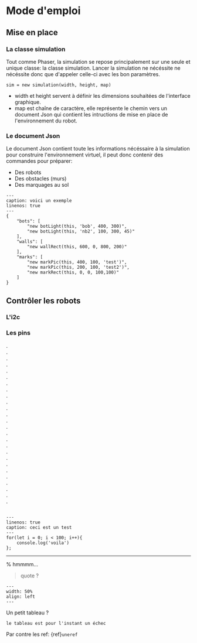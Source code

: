 # Mode d'emploi
## Mise en place
### La classe simulation
Tout comme Phaser, la simulation se repose principalement sur une seule et unique classe: la classe simulation. Lancer la simulation ne nécéssite ne nécéssite donc que d'appeler celle-ci avec les bon paramètres.
```{code-block} js
sim = new simulation(width, height, map)
```
- width et height servent à définir les dimensions souhaitées de l'interface graphique.
- map est chaîne de caractère, elle représente le chemin vers un document Json qui contient les intructions de mise en place de l'environnement du robot.

### Le document Json
Le document Json contient toute les informations nécéssaire à la simulation pour construire l'environnement virtuel, il peut donc contenir des commandes pour préparer:
- Des robots
- Des obstacles (murs)
- Des marquages au sol
```{code-block} json
---
caption: voici un exemple
linenos: true
---
{
    "bots": [
        "new botLight(this, 'bob', 400, 300)",
        "new botLight(this, 'nb2', 100, 300, 45)"
    ],
    "walls": [
        "new wallRect(this, 600, 0, 800, 200)"
    ],
    "marks": [
        "new markPic(this, 400, 100, 'test')",
        "new markPic(this, 200, 100, 'test2')",
        "new markRect(this, 0, 0, 100,100)"
    ]
}
```
## Contrôler les robots

### L'i2c

### Les pins
.  
.  
.  
.  
.  
.  
.  
.  
.  
.  
.  
.  
.  
.  
.  
.  
.  
.  
.  
.  
.  
.  
.  
.  
.  
.  

```{tip} Penser à clean des fois
``` 

```{code-block} js
---
linenos: true
caption: ceci est un test
---
for(let i = 0; i < 100; i++){
    console.log('voila')
};
```
---
% hmmmm...
>quote ?

```{figure} figures/turtle.png
---
width: 50%
align: left
---

```

Un petit tableau ?
```{warning}
le tableau est pour l'instant un échec
```
Par contre les ref: {ref}`uneref`